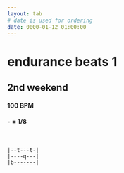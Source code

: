 ```yaml
---
layout: tab
# date is used for ordering
date: 0000-01-12 01:00:00
---
```


# endurance beats 1
## 2nd weekend

#### 100 BPM
#### `-` = 1/8

<br/>

```
|--t---t-|
|----q---|
|b-------|
```
